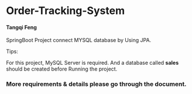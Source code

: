 # Order-Tracking-System

#### Tangqi Feng
 
SpringBoot Project connect MYSQL database by Using JPA.

Tips:

For this project, MySQL Server is required. And a database called **sales** should be created before Running the project.

### More requirements & details please go through the document.
